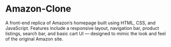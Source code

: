 # Amazon-Clone
A front-end replica of Amazon’s homepage built using HTML, CSS, and JavaScript. Features include a responsive layout, navigation bar, product listings, search bar, and basic cart UI — designed to mimic the look and feel of the original Amazon site.
